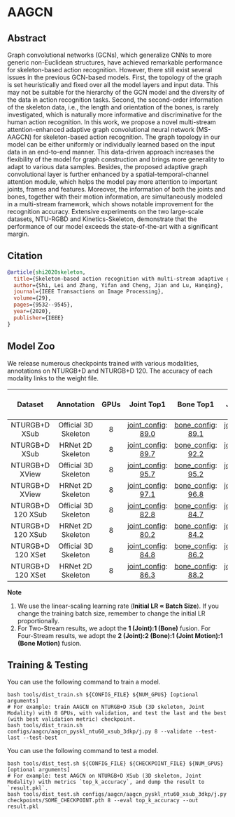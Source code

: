 # AAGCN

## Abstract

Graph convolutional networks (GCNs), which generalize CNNs to more generic non-Euclidean structures, have achieved remarkable performance for skeleton-based action recognition. However, there still exist several issues in the previous GCN-based models. First, the topology of the graph is set heuristically and fixed over all the model layers and input data. This may not be suitable for the hierarchy of the GCN model and the diversity of the data in action recognition tasks. Second, the second-order information of the skeleton data, i.e., the length and orientation of the bones, is rarely investigated, which is naturally more informative and discriminative for the human action recognition. In this work, we propose a novel multi-stream attention-enhanced adaptive graph convolutional neural network (MS-AAGCN) for skeleton-based action recognition. The graph topology in our model can be either uniformly or individually learned based on the input data in an end-to-end manner. This data-driven approach increases the flexibility of the model for graph construction and brings more generality to adapt to various data samples. Besides, the proposed adaptive graph convolutional layer is further enhanced by a spatial-temporal-channel attention module, which helps the model pay more attention to important joints, frames and features. Moreover, the information of both the joints and bones, together with their motion information, are simultaneously modeled in a multi-stream framework, which shows notable improvement for the recognition accuracy. Extensive experiments on the two large-scale datasets, NTU-RGBD and Kinetics-Skeleton, demonstrate that the performance of our model exceeds the state-of-the-art with a significant margin.

## Citation

```BibTeX
@article{shi2020skeleton,
  title={Skeleton-based action recognition with multi-stream adaptive graph convolutional networks},
  author={Shi, Lei and Zhang, Yifan and Cheng, Jian and Lu, Hanqing},
  journal={IEEE Transactions on Image Processing},
  volume={29},
  pages={9532--9545},
  year={2020},
  publisher={IEEE}
}
```

## Model Zoo

We release numerous checkpoints trained with various modalities, annotations on NTURGB+D and NTURGB+D 120. The accuracy of each modality links to the weight file.

| Dataset | Annotation | GPUs | Joint Top1 | Bone Top1 | Joint Motion Top1 | Bone-Motion Top1 | Two-Stream Top1 | Four Stream Top1 |
| :---: | :---: | :---: | :---: | :---: | :---: | :---: | :---: | :---: |
| NTURGB+D XSub | Official 3D Skeleton | 8 | [joint_config](/configs/aagcn/aagcn_pyskl_ntu60_xsub_3dkp/j.py): [89.0](http://download.openmmlab.com/mmaction/pyskl/ckpt/aagcn/aagcn_pyskl_ntu60_xsub_3dkp/j.pth) | [bone_config](/configs/aagcn/aagcn_pyskl_ntu60_xsub_3dkp/b.py): [89.1](http://download.openmmlab.com/mmaction/pyskl/ckpt/aagcn/aagcn_pyskl_ntu60_xsub_3dkp/b.pth) | [joint_motion_config](/configs/aagcn/aagcn_pyskl_ntu60_xsub_3dkp/jm.py): [86.9](http://download.openmmlab.com/mmaction/pyskl/ckpt/aagcn/aagcn_pyskl_ntu60_xsub_3dkp/jm.pth) | [bone_motion_config](/configs/aagcn/aagcn_pyskl_ntu60_xsub_3dkp/bm.py): [86.6](http://download.openmmlab.com/mmaction/pyskl/ckpt/aagcn/aagcn_pyskl_ntu60_xsub_3dkp/bm.pth) | 90.8 | 91.5 |
| NTURGB+D XSub | HRNet 2D Skeleton | 8 | [joint_config](/configs/aagcn/aagcn_pyskl_ntu60_xsub_hrnet/j.py): [89.7](http://download.openmmlab.com/mmaction/pyskl/ckpt/aagcn/aagcn_pyskl_ntu60_xsub_hrnet/j.pth) | [bone_config](/configs/aagcn/aagcn_pyskl_ntu60_xsub_hrnet/b.py): [92.2](http://download.openmmlab.com/mmaction/pyskl/ckpt/aagcn/aagcn_pyskl_ntu60_xsub_hrnet/b.pth) | [joint_motion_config](/configs/aagcn/aagcn_pyskl_ntu60_xsub_hrnet/jm.py): [88.7](http://download.openmmlab.com/mmaction/pyskl/ckpt/aagcn/aagcn_pyskl_ntu60_xsub_hrnet/jm.pth) | [bone_motion_config](/configs/aagcn/aagcn_pyskl_ntu60_xsub_hrnet/bm.py): [88.8](http://download.openmmlab.com/mmaction/pyskl/ckpt/aagcn/aagcn_pyskl_ntu60_xsub_hrnet/bm.pth) | 92.8 | 93.0 |
| NTURGB+D XView | Official 3D Skeleton | 8 | [joint_config](/configs/aagcn/aagcn_pyskl_ntu60_xview_3dkp/j.py): [95.7](http://download.openmmlab.com/mmaction/pyskl/ckpt/aagcn/aagcn_pyskl_ntu60_xview_3dkp/j.pth) | [bone_config](/configs/aagcn/aagcn_pyskl_ntu60_xview_3dkp/b.py): [95.2](http://download.openmmlab.com/mmaction/pyskl/ckpt/aagcn/aagcn_pyskl_ntu60_xview_3dkp/b.pth) | [joint_motion_config](/configs/aagcn/aagcn_pyskl_ntu60_xview_3dkp/jm.py): [93.9](http://download.openmmlab.com/mmaction/pyskl/ckpt/aagcn/aagcn_pyskl_ntu60_xview_3dkp/jm.pth) | [bone_motion_config](/configs/aagcn/aagcn_pyskl_ntu60_xview_3dkp/bm.py): [92.4](http://download.openmmlab.com/mmaction/pyskl/ckpt/aagcn/aagcn_pyskl_ntu60_xview_3dkp/bm.pth) | 96.4 | 96.7 |
| NTURGB+D XView | HRNet 2D Skeleton | 8 | [joint_config](/configs/aagcn/aagcn_pyskl_ntu60_xview_hrnet/j.py): [97.1](http://download.openmmlab.com/mmaction/pyskl/ckpt/aagcn/aagcn_pyskl_ntu60_xview_hrnet/j.pth) | [bone_config](/configs/aagcn/aagcn_pyskl_ntu60_xview_hrnet/b.py): [96.8](http://download.openmmlab.com/mmaction/pyskl/ckpt/aagcn/aagcn_pyskl_ntu60_xview_hrnet/b.pth) | [joint_motion_config](/configs/aagcn/aagcn_pyskl_ntu60_xview_hrnet/jm.py): [95.5](http://download.openmmlab.com/mmaction/pyskl/ckpt/aagcn/aagcn_pyskl_ntu60_xview_hrnet/jm.pth) | [bone_motion_config](/configs/aagcn/aagcn_pyskl_ntu60_xview_hrnet/bm.py): [95.9](http://download.openmmlab.com/mmaction/pyskl/ckpt/aagcn/aagcn_pyskl_ntu60_xview_hrnet/bm.pth) | 97.8 | 98.2 |
| NTURGB+D 120 XSub | Official 3D Skeleton | 8 | [joint_config](/configs/aagcn/aagcn_pyskl_ntu120_xsub_3dkp/j.py): [82.8](http://download.openmmlab.com/mmaction/pyskl/ckpt/aagcn/aagcn_pyskl_ntu120_xsub_3dkp/j.pth) | [bone_config](/configs/aagcn/aagcn_pyskl_ntu120_xsub_3dkp/b.py): [84.7](http://download.openmmlab.com/mmaction/pyskl/ckpt/aagcn/aagcn_pyskl_ntu120_xsub_3dkp/b.pth) | [joint_motion_config](/configs/aagcn/aagcn_pyskl_ntu120_xsub_3dkp/jm.py): [80.0](http://download.openmmlab.com/mmaction/pyskl/ckpt/aagcn/aagcn_pyskl_ntu120_xsub_3dkp/jm.pth) | [bone_motion_config](/configs/aagcn/aagcn_pyskl_ntu120_xsub_3dkp/bm.py): [80.2](http://download.openmmlab.com/mmaction/pyskl/ckpt/aagcn/aagcn_pyskl_ntu120_xsub_3dkp/bm.pth) | 86.3 | 86.9 |
| NTURGB+D 120 XSub | HRNet 2D Skeleton | 8 | [joint_config](/configs/aagcn/aagcn_pyskl_ntu120_xsub_hrnet/j.py): [80.2](http://download.openmmlab.com/mmaction/pyskl/ckpt/aagcn/aagcn_pyskl_ntu120_xsub_hrnet/j.pth) | [bone_config](/configs/aagcn/aagcn_pyskl_ntu120_xsub_hrnet/b.py): [84.2](http://download.openmmlab.com/mmaction/pyskl/ckpt/aagcn/aagcn_pyskl_ntu120_xsub_hrnet/b.pth) | [joint_motion_config](/configs/aagcn/aagcn_pyskl_ntu120_xsub_hrnet/jm.py): [80.9](http://download.openmmlab.com/mmaction/pyskl/ckpt/aagcn/aagcn_pyskl_ntu120_xsub_hrnet/jm.pth) | [bone_motion_config](/configs/aagcn/aagcn_pyskl_ntu120_xsub_hrnet/bm.py): [81.1](http://download.openmmlab.com/mmaction/pyskl/ckpt/aagcn/aagcn_pyskl_ntu120_xsub_hrnet/bm.pth) | 84.7 | 85.5 |
| NTURGB+D 120 XSet | Official 3D Skeleton | 8 | [joint_config](/configs/aagcn/aagcn_pyskl_ntu120_xset_3dkp/j.py): [84.8](http://download.openmmlab.com/mmaction/pyskl/ckpt/aagcn/aagcn_pyskl_ntu120_xset_3dkp/j.pth) | [bone_config](/configs/aagcn/aagcn_pyskl_ntu120_xset_3dkp/b.py): [86.2](http://download.openmmlab.com/mmaction/pyskl/ckpt/aagcn/aagcn_pyskl_ntu120_xset_3dkp/b.pth) | [joint_motion_config](/configs/aagcn/aagcn_pyskl_ntu120_xset_3dkp/jm.py): [82.0](http://download.openmmlab.com/mmaction/pyskl/ckpt/aagcn/aagcn_pyskl_ntu120_xset_3dkp/jm.pth) | [bone_motion_config](/configs/aagcn/aagcn_pyskl_ntu120_xset_3dkp/bm.py): [82.8](http://download.openmmlab.com/mmaction/pyskl/ckpt/aagcn/aagcn_pyskl_ntu120_xset_3dkp/bm.pth) | 88.1 | 88.8 |
| NTURGB+D 120 XSet | HRNet 2D Skeleton | 8 | [joint_config](/configs/aagcn/aagcn_pyskl_ntu120_xset_hrnet/j.py): [86.3](http://download.openmmlab.com/mmaction/pyskl/ckpt/aagcn/aagcn_pyskl_ntu120_xset_hrnet/j.pth) | [bone_config](/configs/aagcn/aagcn_pyskl_ntu120_xset_hrnet/b.py): [88.2](http://download.openmmlab.com/mmaction/pyskl/ckpt/aagcn/aagcn_pyskl_ntu120_xset_hrnet/b.pth) | [joint_motion_config](/configs/aagcn/aagcn_pyskl_ntu120_xset_hrnet/jm.py): [85.1](http://download.openmmlab.com/mmaction/pyskl/ckpt/aagcn/aagcn_pyskl_ntu120_xset_hrnet/jm.pth) | [bone_motion_config](/configs/aagcn/aagcn_pyskl_ntu120_xset_hrnet/bm.py): [85.1](http://download.openmmlab.com/mmaction/pyskl/ckpt/aagcn/aagcn_pyskl_ntu120_xset_hrnet/bm.pth) | 89.1 | 89.9 |

**Note**

1. We use the linear-scaling learning rate (**Initial LR ∝ Batch Size**). If you change the training batch size, remember to change the initial LR proportionally.
2. For Two-Stream results, we adopt the **1 (Joint):1 (Bone)** fusion. For Four-Stream results, we adopt the **2 (Joint):2 (Bone):1 (Joint Motion):1 (Bone Motion)** fusion.


## Training & Testing

You can use the following command to train a model.

```shell
bash tools/dist_train.sh ${CONFIG_FILE} ${NUM_GPUS} [optional arguments]
# For example: train AAGCN on NTURGB+D XSub (3D skeleton, Joint Modality) with 8 GPUs, with validation, and test the last and the best (with best validation metric) checkpoint.
bash tools/dist_train.sh configs/aagcn/aagcn_pyskl_ntu60_xsub_3dkp/j.py 8 --validate --test-last --test-best
```

You can use the following command to test a model.

```shell
bash tools/dist_test.sh ${CONFIG_FILE} ${CHECKPOINT_FILE} ${NUM_GPUS} [optional arguments]
# For example: test AAGCN on NTURGB+D XSub (3D skeleton, Joint Modality) with metrics `top_k_accuracy`, and dump the result to `result.pkl`.
bash tools/dist_test.sh configs/aagcn/aagcn_pyskl_ntu60_xsub_3dkp/j.py checkpoints/SOME_CHECKPOINT.pth 8 --eval top_k_accuracy --out result.pkl
```
